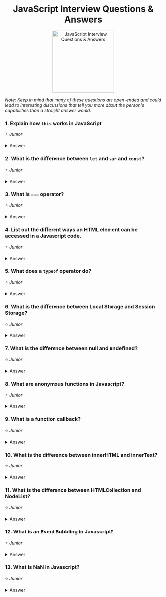 <h1 align="center">
JavaScript Interview Questions & Answers
</h1>
<p align="center"> 
    <img src="https://github.com/monkey3310/full-stack-interview/blob/master/assets/js-logo.svg" alt="JavaScript Interview Questions & Answers" width="200"/>    
</p>

_Note: Keep in mind that many of these questions are open-ended and could lead to interesting discussions that tell you more about the person's capabilities than a straight answer would._

### 1. Explain how `this` works in JavaScript
:star: _Junior_
<details>
    <summary>            
        Answer
    </summary>
    
A function's `this` keyword behaves a little differently in JavaScript compared to other languages. It also has some differences between strict mode and non-strict mode.

In the **global execution context (outside of any function)**, `this` refers to the global object whether in `strict mode` or not.

**Inside a function**, the value of this depends on how the function is called.
    Explain _arrow functions_ this, `bind` method

As an `object method` its `this` is set to the object the method is called on.
    
###### References
* [MDN web docs / this](https://developer.mozilla.org/en-US/docs/Web/JavaScript/Reference/Operators/this)
</details>

### 2. What is the difference between `let` and `var` and `const`?
:star: _Junior_
<details>
    <summary>            
        Answer
    </summary>
</details>

### 3. What is `===` operator?
:star: _Junior_
<details>
    <summary>            
        Answer
    </summary>
</details>

### 4. List out the different ways an HTML element can be accessed in a Javascript code.
:star: _Junior_
<details>
    <summary>            
        Answer
    </summary>
</details>

### 5. What does a `typeof` operator do?
:star: _Junior_
<details>
    <summary>            
        Answer
    </summary>
</details>

### 6. What is the difference between Local Storage and Session Storage?
:star: _Junior_
<details>
    <summary>            
        Answer
    </summary>
</details>

### 7. What is the difference between null and undefined?
:star: _Junior_
<details>
    <summary>            
        Answer
    </summary>
</details>

### 8. What are anonymous functions in Javascript?
:star: _Junior_
<details>
    <summary>            
        Answer
    </summary>
</details>

### 9. What is a function callback?
:star: _Junior_
<details>
    <summary>            
        Answer
    </summary>
</details>

### 10. What is the difference between innerHTML and innerText?
:star: _Junior_
<details>
    <summary>            
        Answer
    </summary>
</details>

### 11. What is the difference between HTMLCollection and NodeList?
:star: _Junior_
<details>
    <summary>            
        Answer
    </summary>
</details>

### 12. What is an Event Bubbling in Javascript?
:star: _Junior_
<details>
    <summary>            
        Answer
    </summary>
</details>

### 13. What is NaN in Javascript?
:star: _Junior_
<details>
    <summary>            
        Answer
    </summary>
</details>
